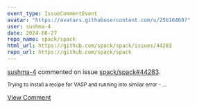 ```yaml
---
event_type: IssueCommentEvent
avatar: "https://avatars.githubusercontent.com/u/25616460?"
user: sushma-4
date: 2024-08-27
repo_name: spack/spack
html_url: https://github.com/spack/spack/issues/44283
repo_url: https://github.com/spack/spack
---
```


<a href='https://github.com/sushma-4' target='_blank'>sushma-4</a> commented on issue <a href='https://github.com/spack/spack/issues/44283' target='_blank'>spack/spack#44283</a>.

<small>Trying to install a recipe for VASP and running into similar error - ...</small>

<a href='https://github.com/spack/spack/issues/44283' target='_blank'>View Comment</a>